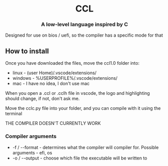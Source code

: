 <h1 align="center">CCL</h1>
<h3 align="center">A low-level language inspired by C</h3>

<p>Designed for use on bios / uefi, so the compiler has a specific mode for that</p>

<h2>How to install</h2>
<p>Once you have downloaded the files, move the ccl1.0 folder into:
<ul>
    <li>linux   - (user Home)/.vscode/extensions/</li>
    <li>windows - %USERPROFILE%/.vscode/extensions/</li>
    <li>mac     - I have no idea, I don't use mac</li>
</ul>
<p>When you open a .ccl or .cclh file in vscode, the logo and highlighting should change, if not, don't ask me.</p>
<p>Move the cclc.py file into your folder, and you can compile with it using the terminal</p>

<p>THE COMPILER DOESN'T CURRENTLY WORK</p>

<h3>Compiler arguments</h3>

<ul>
    <li>-f / --format - determines what the compiler will compiler for. Possible arguments - efi, os</li>
    <li>-o / --output - choose which file the executable will be written to</li>
</ul>